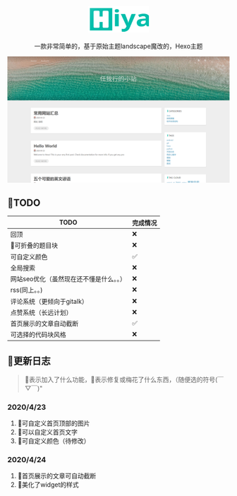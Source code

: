 <p align="center">
<br>
<img height="60" src="source/img/icon02.svg">
<br>
<br> 一款非常简单的，基于原始主题landscape魔改的，Hexo主题

</p>

![](source/img/demo.png)


## 📌TODO
TODO  | 完成情况
-- | -- 
回顶 | ❌
🍰可折叠的题目块 | ❌
可自定义颜色 | ✅
全局搜索 | ❌
网站seo优化（虽然现在还不懂是什么。。） | ❌
rss(同上。。) | ❌
评论系统（更倾向于gitalk） | ❌
点赞系统（长远计划） | ❌
首页展示的文章自动截断 | ✅
可选择的代码块风格 | ❌


## 📝更新日志
> 🍰表示加入了什么功能，🍖表示修复或梅花了什么东西，（随便选的符号(￣▽￣)"
### 2020/4/23

1. 🍰可自定义首页顶部的图片
2. 🍰可以自定义首页文字
3. 🍰可自定义颜色（待修改）

### 2020/4/24

1. 🍖首页展示的文章可自动截断
2. 🍖美化了widget的样式
